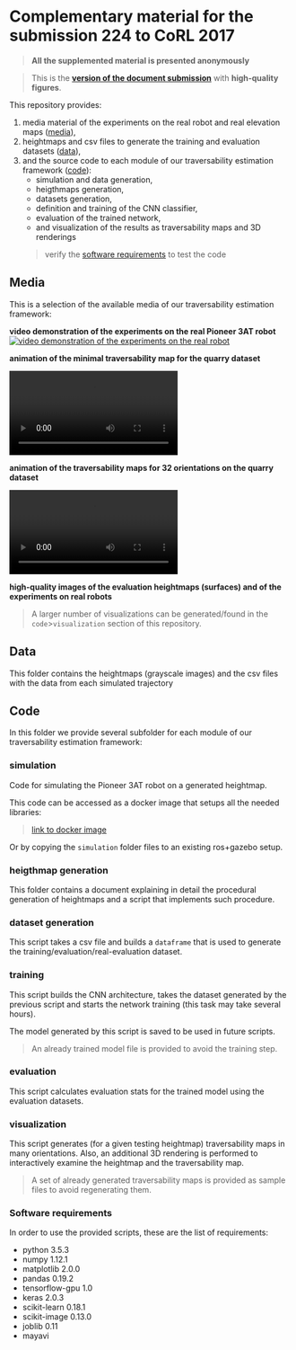 # Complementary material for the submission 224 to CoRL 2017

> **All the supplemented material is presented anonymously**


> This is the **[version of the document submission](submission/submission_224.pdf)** with **high-quality figures**.

This repository provides: 
1. media material of the experiments on the real robot and real elevation maps ([media](#media)),
2. heightmaps and csv files to generate the training and evaluation datasets ([data](#mata)), 
3. and the source code to each module of our traversability estimation framework ([code](#code)):
   * simulation and data generation,
   * heigthmaps generation, 
   * datasets generation, 
   * definition and training of the CNN classifier,
   * evaluation of the trained network, 
   * and visualization of the results as traversability maps and 3D renderings 
   > verify the [software requirements](#software-requirements) to test the code

## Media

This is a selection of the available media of our traversability estimation framework: 

**video demonstration of the experiments on the real Pioneer 3AT robot**
[![video demonstration of the experiments on the real robot](https://i.vimeocdn.com/video/643340195_640.webp)](https://vimeo.com/224311562 "Pioneer 3AT in real scenario")

**animation of the minimal traversability map for the quarry dataset**

![](media/min_traversability_pioneer.mp4 "Mining quarry")

**animation of the traversability maps for 32 orientations on the quarry dataset**

![](media/traversability_orientation_maps_pioneer.mp4 "Mining quarry")

**high-quality images of the evaluation heightmaps (surfaces) and of the experiments on real robots**


> A larger number of visualizations can be generated/found in the `code`>`visualization` section of this repository.

## Data

This folder contains the heightmaps (grayscale images) and the csv files with the data from each simulated trajectory


## Code

In this folder we provide several subfolder for each module of our traversability estimation framework:

### simulation

Code for simulating the Pioneer 3AT robot on a generated heightmap. 

This code can be accessed as a docker image that setups all the needed libraries:

> [link to docker image](link)

Or by copying the `simulation` folder files to an existing ros+gazebo setup.

### heigthmap generation

This folder contains a document explaining in detail the procedural generation of heightmaps and a script that implements such procedure.

### dataset generation

This script takes a csv file and builds a `dataframe` that is used to generate the training/evaluation/real-evaluation dataset.

### training

This script builds the CNN architecture, takes the dataset generated by the previous script and starts the network training (this task may take several hours).

The model generated by this script is saved to be used in future scripts.

> An already trained model file is provided to avoid the training step.

### evaluation

This script calculates evaluation stats for the trained model using the evaluation datasets.

### visualization

This script generates (for a given testing heightmap) traversability maps in many orientations. Also, an additional 3D rendering is performed to interactively examine the heightmap and the traversability map.

> A set of already generated traversability maps is provided as sample files to avoid regenerating them.


### Software requirements

In order to use the provided scripts, these are the list of requirements:

  * python 3.5.3
  * numpy 1.12.1
  * matplotlib 2.0.0
  * pandas 0.19.2
  * tensorflow-gpu 1.0
  * keras 2.0.3
  * scikit-learn 0.18.1
  * scikit-image 0.13.0
  * joblib 0.11
  * mayavi

